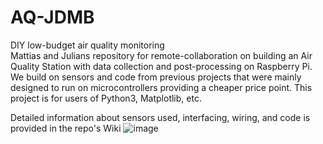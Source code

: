 # AQ-JDMB
DIY low-budget air quality monitoring  
Mattias and Julians repository for remote-collaboration on building an Air Quality Station with data collection and post-processing on Raspberry Pi. We build on sensors and code from previous projects that were mainly designed to run on microcontrollers providing a cheaper price point. This project is for users of Python3, Matplotlib, etc.

Detailed information about sensors used, interfacing, wiring, and code is provided in the repo's Wiki
![image](https://user-images.githubusercontent.com/21959916/126602673-35da143c-8c2e-4204-b8be-77b289f57cca.png)

